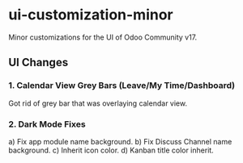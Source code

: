 # ui-customization-minor
Minor customizations for the UI of Odoo Community v17.

## UI Changes

### 1. Calendar View Grey Bars (Leave/My Time/Dashboard)

Got rid of grey bar that was overlaying calendar view.

### 2. Dark Mode Fixes

a) Fix app module name background.
b) Fix Discuss Channel name background.
c) Inherit icon color.
d) Kanban title color inherit.
